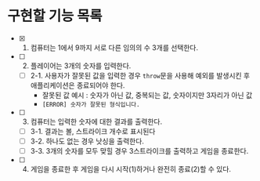 # 구현할 기능 목록
- [x] 1. 컴퓨터는 1에서 9까지 서로 다른 임의의 수 3개를 선택한다.
- [ ] 2. 플레이어는 3개의 숫자를 입력한다.
  - [ ] 2-1. 사용자가 잘못된 값을 입력한 경우 `throw`문을 사용해 예외를 발생시킨 후 애플리케이션은 종료되어야 한다.
    - 잘못된 값 예시 : 숫자가 아닌 값, 중복되는 값, 숫자이지만 3자리가 아닌 값
    - `[ERROR] 숫자가 잘못된 형식입니다.`
- [ ] 3. 컴퓨터는 입력한 숫자에 대한 결과를 출력한다.
  - [ ] 3-1. 결과는 볼, 스트라이크 개수로 표시된다
  - [ ] 3-2. 하나도 없는 경우 낫싱을 출력한다.
  - [ ] 3-3. 3개의 숫자를 모두 맞힐 경우 3스트라이크를 출력하고 게임을 종료한다.
- [ ] 4. 게임을 종료한 후 게임을 다시 시작(1)하거나 완전히 종료(2)할 수 있다.